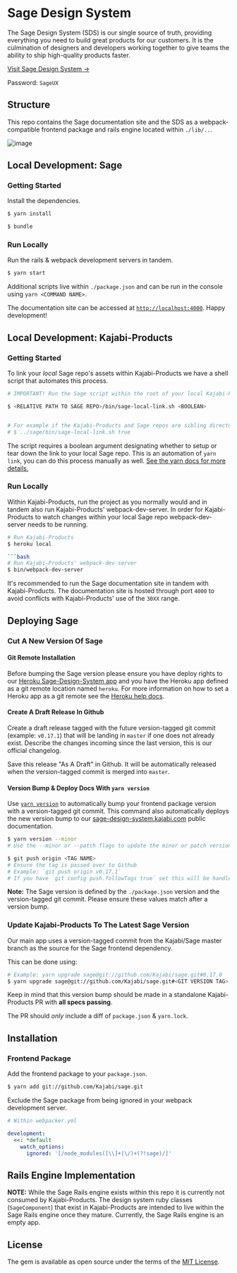# Sage Design System

The Sage Design System (SDS) is our single source of truth, providing everything you need to build great products for our customers. It is the culmination of designers and developers working together to give teams the ability to ship high-quality products faster.

[Visit Sage Design System →](https://sage-design-system.kajabi.com/)

Password: `SageUX`

## Structure

This repo contains the Sage documentation site and the SDS as a webpack-compatible frontend package and rails engine located within `./lib/..`.

![image](https://user-images.githubusercontent.com/565743/83690086-b0acce00-a5b5-11ea-90f5-9b8e8b0bd337.png)

## Local Development: Sage

### Getting Started

Install the dependencies.

```bash
$ yarn install

$ bundle
```

### Run Locally

Run the rails & webpack development servers in tandem.
```bash
$ yarn start
```

Additional scripts live within `./package.json` and can be run in the console using `yarn <COMMAND NAME>`.

The documentation site can be accessed at [`http://localhost:4000`](http://localhost:4000/). Happy development!


## Local Development: Kajabi-Products

### Getting Started

To link your _local_ Sage repo's assets within Kajabi-Products we have a shell script that automates this process.

```bash
# IMPORTANT! Run the Sage script within the root of your local Kajabi-Products repo, not the Sage repo.

$ <RELATIVE PATH TO SAGE REPO>/bin/sage-local-link.sh <BOOLEAN>


# For example if the Kajabi-Products and Sage repos are sibling directories:
# $ ../sage/bin/sage-local-link.sh true
```

The script requires a boolean argument designating whether to setup or tear down the link to your local Sage repo. This is an automation of `yarn link`, you can do this process manually as well. [See the yarn docs for more details.](https://classic.yarnpkg.com/en/docs/cli/link/)

### Run Locally

Within Kajabi-Products, run the project as you normally would and in tandem also run Kajabi-Products' webpack-dev-server. In order for Kajabi-Products to watch changes within your local Sage repo webpack-dev-server needs to be running.
```bash
# Run Kajabi-Products
$ heroku local

```bash
# Run Kajabi-Products' webpack-dev-server
$ bin/webpack-dev-server
```

It's recommended to run the Sage documentation site in tandem with Kajabi-Products. The documentation site is hosted through port `4000` to avoid conflicts with Kajabi-Products' use of the `30XX` range.

## Deploying Sage
### Cut A New Version Of Sage
#### Git Remote Installation
Before bumping the Sage version please ensure you have deploy rights to our [Heroku Sage-Design-System app](https://dashboard.heroku.com/apps/sage-design-system/) and you have the Heroku app defined as a git remote location named `heroku`. For more information on how to set a Heroku app as a git remote see the [Heroku help docs](https://devcenter.heroku.com/articles/git#for-an-existing-heroku-app).

#### Create A Draft Release In Github
Create a draft release tagged with the future version-tagged git commit (example: `v0.17.1`) that will be landing in `master` if one does not already exist. Describe the changes incoming since the last version, this is our official changelog.

Save this release "As A Draft" in Github. It will be automatically released when the version-tagged commit is merged into `master`.

#### Version Bump & Deploy Docs With `yarn version`
Use [`yarn version`](https://classic.yarnpkg.com/en/docs/cli/version/) to automatically bump your frontend package version with a version-tagged git commit. This command also automatically deploys the new version bump to our [sage-design-system.kajabi.com](https://sage-design-system.kajabi.com/) public documentation.

```bash
$ yarn version --minor
# Use the --minor or --patch flags to update the minor or patch version number respectively

$ git push origin <TAG NAME>
# Ensure the tag is passed over to Github
# Example: `git push origin v0.17.1`
# If you have `git config push.followTags true` set this will be handled automatically on `git push`

```

**Note:** The Sage version is defined by the `./package.json` version and the version-tagged git commit. Please ensure these values match after a version bump.

### Update Kajabi-Products To The Latest Sage Version
Our main app uses a version-tagged commit from the Kajabi/Sage master branch as the source for the Sage frontend dependency.

This can be done using:
```bash
# Example: yarn upgrade sage@git://github.com/Kajabi/sage.git#0.17.0
$ yarn upgrade sage@git://github.com/Kajabi/sage.git#<GIT VERSION TAG>
```

Keep in mind that this version bump should be made in a standalone Kajabi-Products PR with **all specs passing**.

The PR should _only_ include a diff of `package.json` & `yarn.lock`.

## Installation
### Frontend Package
Add the frontend package to your `package.json`.
```bash
$ yarn add git://github.com/Kajabi/sage.git
```

Exclude the Sage package from being ignored in your webpack development server.
```yml
# Within webpacker.yml

development:
  <<: *default
    watch_options:
      ignored: '[/node_modules([\\]+|\/)+(?!sage)/]'

```

## Rails Engine Implementation
**NOTE:** While the Sage Rails engine exists within this repo it is currently not consumed by Kajabi-Products. The design system ruby classes (`SageComponent`) that exist in Kajabi-Products are intended to live within the Sage Rails engine once they mature. Currently, the Sage Rails engine is an empty app.


## License

The gem is available as open source under the terms of the [MIT License](https://opensource.org/licenses/MIT).
